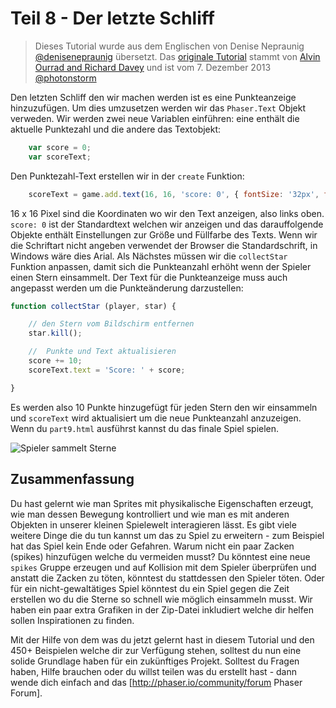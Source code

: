 # Teil 8 - Der letzte Schliff

> Dieses Tutorial wurde aus dem Englischen von Denise Nepraunig [@denisenepraunig][twitter_me] übersetzt. Das [originale Tutorial][org_tutorial] stammt von [Alvin Ourrad and Richard Davey][authors] und ist vom 7. Dezember 2013 [@photonstorm][authors]

Den letzten Schliff den wir machen werden ist es eine Punkteanzeige hinzuzufügen. Um dies umzusetzen werden wir das `Phaser.Text` Objekt verweden. Wir werden zwei neue Variablen einführen: eine enthält die aktuelle Punktezahl und die andere das Textobjekt:

```javascript
	var score = 0;
	var scoreText;
```

Den Punktezahl-Text erstellen wir in der `create` Funktion:

```javascript
	scoreText = game.add.text(16, 16, 'score: 0', { fontSize: '32px', fill: '#000' });
```

16 x 16 Pixel sind die Koordinaten wo wir den Text anzeigen, also links oben. `score: 0` ist der Standardtext welchen wir anzeigen und das darauffolgende Objekte enthält Einstellungen zur Größe und Füllfarbe des Texts. Wenn wir die Schriftart nicht angeben verwendet der Browser die Standardschrift, in Windows wäre dies Arial. Als Nächstes müssen wir die `collectStar` Funktion anpassen, damit sich die Punkteanzahl erhöht wenn der Spieler einen Stern einsammelt. Der Text für die Punkteanzeige muss auch angepasst werden um die Punkteänderung darzustellen:

```javascript
function collectStar (player, star) {

    // den Stern vom Bildschirm entfernen
    star.kill();

    //  Punkte und Text aktualisieren
    score += 10;
    scoreText.text = 'Score: ' + score;

}
```

Es werden also 10 Punkte hinzugefügt für jeden Stern den wir einsammeln und `scoreText` wird aktualisiert um die neue Punkteanzahl anzuzeigen. Wenn du `part9.html` ausführst kannst du das finale Spiel spielen.

![Spieler sammelt Sterne][img_game]

## Zusammenfassung

Du hast gelernt wie man Sprites mit physikalische Eigenschaften erzeugt, wie man dessen Bewegung kontrolliert und wie man es mit anderen Objekten in unserer kleinen Spielewelt interagieren lässt. Es gibt viele weitere Dinge die du tun kannst um das zu Spiel zu erweitern - zum Beispiel hat das Spiel kein Ende oder Gefahren. Warum nicht ein paar Zacken (spikes) hinzufügen welche du vermeiden musst? Du könntest eine neue `spikes` Gruppe erzeugen und auf Kollision mit dem Spieler überprüfen und anstatt die Zacken zu töten, könntest du stattdessen den Spieler töten. Oder für ein nicht-gewaltätiges Spiel könntest du ein Spiel gegen die Zeit erstellen wo du die Sterne so schnell wie möglich einsammeln musst. Wir haben ein paar extra Grafiken in der Zip-Datei inkludiert welche dir helfen sollen Inspirationen zu finden.

Mit der Hilfe von dem was du jetzt gelernt hast in diesem Tutorial und den 450+ Beispielen welche dir zur Verfügung stehen, solltest du nun eine solide Grundlage haben für ein zukünftiges Projekt. Solltest du Fragen haben, Hilfe brauchen oder du willst teilen was du erstellt hast - dann wende dich einfach and das [http://phaser.io/community/forum Phaser Forum].


[twitter_me]: https://twitter.com/denisenepraunig
[org_tutorial]: http://phaser.io/tutorials/making-your-first-phaser-game
[authors]: https://twitter.com/photonstorm 

[img_game]: http://phaser.io/content/tutorials/making-your-first-phaser-game/part9.png